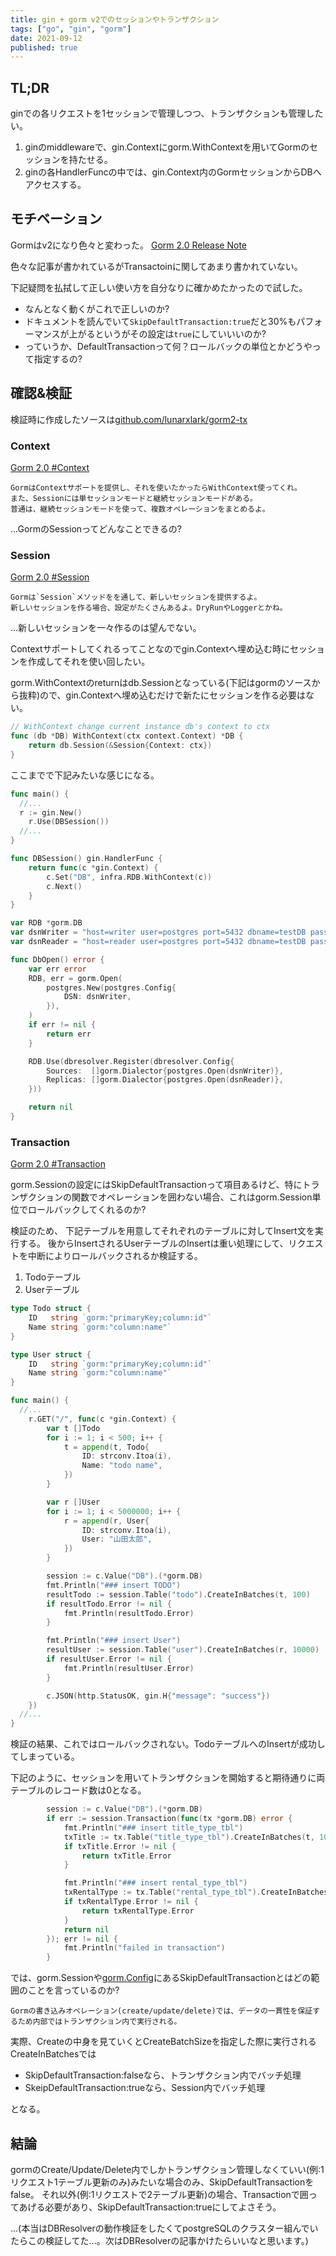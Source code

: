 ```yaml
---
title: gin + gorm v2でのセッションやトランザクション
tags: ["go", "gin", "gorm"]
date: 2021-09-12
published: true
---
```


## TL;DR

ginでの各リクエストを1セッションで管理しつつ、トランザクションも管理したい。

1. ginのmiddlewareで、gin.Contextにgorm.WithContextを用いてGormのセッションを持たせる。
2. ginの各HandlerFuncの中では、gin.Context内のGormセッションからDBへアクセスする。


## モチベーション

Gormはv2になり色々と変わった。 [Gorm 2.0 Release Note](https://gorm.io/docs/v2_release_note.html)

色々な記事が書かれているがTransactoinに関してあまり書かれていない。

下記疑問を払拭して正しい使い方を自分なりに確かめたかったので試した。

- なんとなく動くがこれで正しいのか?
- ドキュメントを読んでいて`SkipDefaultTransaction:true`だと30%もパフォーマンスが上がるというがその設定は`true`にしていいいのか?
- っていうか、DefaultTransactionって何？ロールバックの単位とかどうやって指定するの?


## 確認&検証

検証時に作成したソースは[github.com/lunarxlark/gorm2-tx](https://github.com/lunarxlark/gorm2-tx)


### Context

[Gorm 2.0 #Context](https://gorm.io/docs/context.html)

```
GormはContextサポートを提供し、それを使いたかったらWithContext使ってくれ。
また、Sessionには単セッションモードと継続セッションモードがある。
普通は、継続セッションモードを使って、複数オペレーションをまとめるよ。
```

...GormのSessionってどんなことできるの?


### Session

[Gorm 2.0 #Session](https://gorm.io/docs/session.html)

```
Gormは`Session`メソッドをを通して、新しいセッションを提供するよ。
新しいセッションを作る場合、設定がたくさんあるよ。DryRunやLoggerとかね。
```

...新しいセッションを一々作るのは望んでない。

Contextサポートしてくれるってことなのでgin.Contextへ埋め込む時にセッションを作成してそれを使い回したい。

gorm.WithContextのreturnはdb.Sessionとなっている(下記はgormのソースから抜粋)ので、gin.Contextへ埋め込むだけで新たにセッションを作る必要はない。

```go
// WithContext change current instance db's context to ctx
func (db *DB) WithContext(ctx context.Context) *DB {
	return db.Session(&Session{Context: ctx})
}
```

ここまでで下記みたいな感じになる。

```go
func main() {
  //...
  r := gin.New()
	r.Use(DBSession())
  //...
}

func DBSession() gin.HandlerFunc {
	return func(c *gin.Context) {
		c.Set("DB", infra.RDB.WithContext(c))
		c.Next()
	}
}

var RDB *gorm.DB
var dsnWriter = "host=writer user=postgres port=5432 dbname=testDB password=pass sslmode=disable"
var dsnReader = "host=reader user=postgres port=5432 dbname=testDB password=pass sslmode=disable"

func DbOpen() error {
	var err error
	RDB, err = gorm.Open(
		postgres.New(postgres.Config{
			DSN: dsnWriter,
		}),
	)
	if err != nil {
		return err
	}

	RDB.Use(dbresolver.Register(dbresolver.Config{
		Sources:  []gorm.Dialector{postgres.Open(dsnWriter)},
		Replicas: []gorm.Dialector{postgres.Open(dsnReader)},
	}))

	return nil
}
```


### Transaction

[Gorm 2.0 #Transaction](https://gorm.io/docs/transactions.html)

gorm.Sessionの設定にはSkipDefaultTransactionって項目あるけど、特にトランザクションの関数でオペレーションを囲わない場合、これはgorm.Session単位でロールバックしてくれるのか?

検証のため、 下記テーブルを用意してそれぞれのテーブルに対してInsert文を実行する。
後からInsertされるUserテーブルのInsertは重い処理にして、リクエストを中断によりロールバックされるか検証する。
1. Todoテーブル
2. Userテーブル

```go
type Todo struct {
	ID   string `gorm:"primaryKey;column:id"`
	Name string `gorm:"column:name"`
}

type User struct {
	ID   string `gorm:"primaryKey;column:id"`
	Name string `gorm:"column:name"`
}

func main() {
  //...
	r.GET("/", func(c *gin.Context) {
		var t []Todo
		for i := 1; i < 500; i++ {
			t = append(t, Todo{
				ID: strconv.Itoa(i),
				Name: "todo name",
			})
		}

		var r []User
		for i := 1; i < 5000000; i++ {
			r = append(r, User{
				ID: strconv.Itoa(i),
				User: "山田太郎",
			})
		}

		session := c.Value("DB").(*gorm.DB)
		fmt.Println("### insert TODO")
		resultTodo := session.Table("todo").CreateInBatches(t, 100)
		if resultTodo.Error != nil {
			fmt.Println(resultTodo.Error)
		}

		fmt.Println("### insert User")
		resultUser := session.Table("user").CreateInBatches(r, 10000)
		if resultUser.Error != nil {
			fmt.Println(resultUser.Error)
		}

		c.JSON(http.StatusOK, gin.H{"message": "success"})
	})
  //...
}
```

検証の結果、これではロールバックされない。TodoテーブルへのInsertが成功してしまっている。

下記のように、セッションを用いてトランザクションを開始すると期待通りに両テーブルのレコード数は0となる。

```go
		session := c.Value("DB").(*gorm.DB)
		if err := session.Transaction(func(tx *gorm.DB) error {
			fmt.Println("### insert title_type_tbl")
			txTitle := tx.Table("title_type_tbl").CreateInBatches(t, 100)
			if txTitle.Error != nil {
				return txTitle.Error
			}

			fmt.Println("### insert rental_type_tbl")
			txRentalType := tx.Table("rental_type_tbl").CreateInBatches(r, 10000)
			if txRentalType.Error != nil {
				return txRentalType.Error
			}
			return nil
		}); err != nil {
			fmt.Println("failed in transaction")
		}
```

では、gorm.Sessionや[gorm.Config](https://gorm.io/docs/gorm_config.html)にあるSkipDefaultTransactionとはどの範囲のことを言っているのか?

```
Gormの書き込みオペレーション(create/update/delete)では、データの一貫性を保証するため内部ではトランザクション内で実行される。
```

実際、Createの中身を見ていくとCreateBatchSizeを指定した際に実行されるCreateInBatchesでは

- SkipDefaultTransaction:falseなら、トランザクション内でバッチ処理
- SkeipDefaultTransaction:trueなら、Session内でバッチ処理

となる。


## 結論

gormのCreate/Update/Delete内でしかトランザクション管理しなくていい(例:1リクエスト1テーブル更新のみ)みたいな場合のみ、SkipDefaultTransactionをfalse。
それ以外(例:1リクエストで2テーブル更新)の場合、Transactionで囲ってあげる必要があり、SkipDefaultTransaction:trueにしてよさそう。


...(本当はDBResolverの動作検証をしたくてpostgreSQLのクラスター組んでいたらこの検証してた...。次はDBResolverの記事かけたらいいなと思います。)
